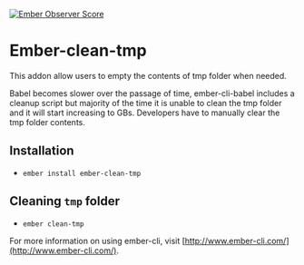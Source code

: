 [![Ember Observer Score](https://emberobserver.com/badges/ember-clean-tmp.svg)](https://emberobserver.com/addons/ember-clean-tmp)


# Ember-clean-tmp

This addon allow users to empty the contents of tmp folder when needed. 

Babel becomes slower over the passage of time, ember-cli-babel includes a cleanup script but majority of the time
it is unable to clean the tmp folder and it will start increasing to GBs. Developers have to manually clear the tmp 
folder contents. 

## Installation

* `ember install ember-clean-tmp` 

## Cleaning `tmp` folder

* `ember clean-tmp`



For more information on using ember-cli, visit [http://www.ember-cli.com/](http://www.ember-cli.com/).
